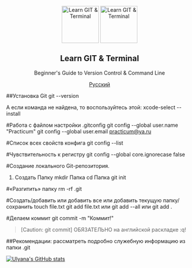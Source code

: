 <p align="center">
 <img width="100px" src="https://img.shields.io/badge/git-%23F05033.svg?style=for-the-badge&logo=git&logoColor=white" align="center" alt="Learn GIT & Terminal" />
<img width="100px" src="https://img.shields.io/badge/github-%23121011.svg?style=for-the-badge&logo=github&logoColor=white" align="center" alt="Learn GIT & Terminal" />
 <h2 align="center">Learn GIT & Terminal</h2>
 <p align="center">Beginner's Guide to Version Control & Command Line</p>
</p>
<p align="center">
<a href="/docs/readme_fr.md">Русский </a>
</p>

##Установка Git
git --version

А если команда не найдена, то воспользуйтесь этой:
xcode-select --install

#Работа с файлом настройки .gitconfig
git config --global user.name "Practicum"
git config --global user.email practicum@ya.ru

#Cписок всех свойств конфига
git config --list

#Чувствительность к регистру
git config --global core.ignorecase false

#Создание локального Git-репозитория.
1. Создать Папку
mkdir  Папка
cd Папка
git init

#«Разгитить» папку
rm -rf .git

#Создать/добавить или добавить все или добавить текущую папку/сохранить
touch file.txt 
git add file.txt или git add --all или git add .

#Делаем коммит
git commit -m "Коммит!"

> [Caution: git commit]
> ОБЯЗАТЕЛЬНО на английской раскладке :q! <!-- git попросит ввести название коммита в редакторе по умолчанию. Иногда в таком случае открывается редактор vim. Выйти из Vim. -->

##Рекомендации:
рассматреть подробно служебную информацию из папки .git

[![Ulyana's GitHub stats](https://github-readme-stats.vercel.app/api?username=anuraghazra)](https://github.com/anuraghazra/github-readme-stats)
